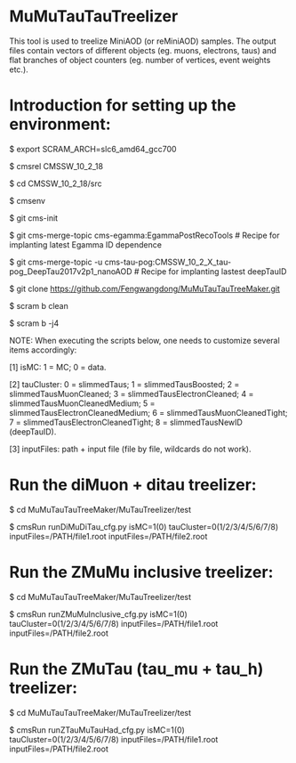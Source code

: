 # MuMuTauTauTreelizerThis tool is used to treelize MiniAOD (or reMiniAOD) samples. The output files contain vectors of different objects (eg. muons, electrons, taus) and flat branches of object counters (eg. number of vertices, event weights etc.).# Introduction for setting up the environment:$ export SCRAM_ARCH=slc6_amd64_gcc700$ cmsrel CMSSW_10_2_18$ cd CMSSW_10_2_18/src$ cmsenv$ git cms-init$ git cms-merge-topic cms-egamma:EgammaPostRecoTools # Recipe for implanting latest Egamma ID dependence$ git cms-merge-topic -u cms-tau-pog:CMSSW_10_2_X_tau-pog_DeepTau2017v2p1_nanoAOD # Recipe for implanting lastest deepTauID$ git clone https://github.com/Fengwangdong/MuMuTauTauTreeMaker.git$ scram b clean$ scram b -j4NOTE: When executing the scripts below, one needs to customize several items accordingly:[1] isMC: 1 = MC; 0 = data.[2] tauCluster: 0 = slimmedTaus; 1 = slimmedTausBoosted; 2 = slimmedTausMuonCleaned; 3 = slimmedTausElectronCleaned; 4 = slimmedTausMuonCleanedMedium; 5 = slimmedTausElectronCleanedMedium; 6 = slimmedTausMuonCleanedTight; 7 = slimmedTausElectronCleanedTight; 8 = slimmedTausNewID (deepTauID).[3] inputFiles: path + input file (file by file, wildcards do not work).# Run the diMuon + ditau treelizer:$ cd MuMuTauTauTreeMaker/MuTauTreelizer/test$ cmsRun runDiMuDiTau_cfg.py isMC=1(0) tauCluster=0(1/2/3/4/5/6/7/8) inputFiles=/PATH/file1.root inputFiles=/PATH/file2.root# Run the ZMuMu inclusive treelizer:$ cd MuMuTauTauTreeMaker/MuTauTreelizer/test$ cmsRun runZMuMuInclusive_cfg.py isMC=1(0) tauCluster=0(1/2/3/4/5/6/7/8) inputFiles=/PATH/file1.root inputFiles=/PATH/file2.root# Run the ZMuTau (tau_mu + tau_h) treelizer:$ cd MuMuTauTauTreeMaker/MuTauTreelizer/test$ cmsRun runZTauMuTauHad_cfg.py isMC=1(0) tauCluster=0(1/2/3/4/5/6/7/8) inputFiles=/PATH/file1.root inputFiles=/PATH/file2.root